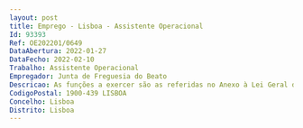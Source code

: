 ```yaml
--- 
layout: post
title: Emprego - Lisboa - Assistente Operacional
Id: 93393
Ref: OE202201/0649
DataAbertura: 2022-01-27
DataFecho: 2022-02-10
Trabalho: Assistente Operacional
Empregador: Junta de Freguesia do Beato
Descricao: As funções a exercer são as referidas no Anexo à Lei Geral do Trabalho em Funções Públicas , aprovada pela Lei n.º 35 2014, de 20 de Junho às quais corresponde o grau de complexidade funcional 1 (um) Assistente Operacional. (Artigo 88º 2)
CodigoPostal: 1900-439 LISBOA
Concelho: Lisboa
Distrito: Lisboa
--- 
```

